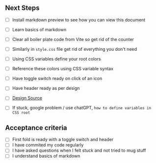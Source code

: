 ## Next Steps

- [ ] Install markdown preview to see how you can view this document
- [ ] Learn basics of markdown
- [ ] Clear all boiler plate code from Vite so get rid of the counter
- [ ] Similarly in `style.css` file get rid of everything you don't need
- [ ] Using CSS variables define your root colors
- [ ] Reference these colors using CSS variable syntax
- [ ] Have toggle switch ready on click of an icon
- [ ] Have header ready as per design
- [ ] [Design Source](https://quizzical-tereshkova-4ea12e.netlify.app/)
- [ ] If stuck, google problem / use chatGPT, `how to define variables in CSS root`


## Acceptance criteria
- [ ] First fold is ready with a toggle switch and header
- [ ] I have commited my code regularly
- [ ] I have asked questions when I felt stuck and not tried to mug stuff
- [ ] I understand basics of markdown
